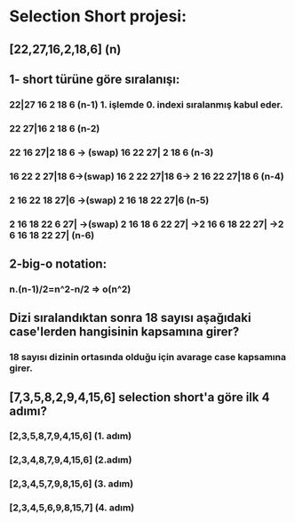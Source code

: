 # Selection Short projesi:
## [22,27,16,2,18,6] (n)

## 1- short türüne göre sıralanışı:

### 22|27 16 2 18 6 (n-1) 1. işlemde 0. indexi sıralanmış kabul eder. 
### 22 27|16 2 18 6 (n-2) 
### 22 16 27|2 18 6 -> (swap) 16 22 27| 2 18 6 (n-3)
### 16 22 2 27|18 6->(swap) 16 2 22 27|18 6-> 2 16 22 27|18 6 (n-4)
### 2 16 22 18 27|6 ->(swap) 2 16 18 22 27|6 (n-5)
### 2 16 18 22 6 27| ->(swap) 2 16 18 6 22 27| ->2 16 6 18 22 27| ->2 6 16 18 22 27| (n-6)

## 2-big-o notation:
### n.(n-1)/2=n^2-n/2 => o(n^2)

## Dizi sıralandıktan sonra 18 sayısı aşağıdaki case'lerden hangisinin kapsamına girer?

### 18 sayısı dizinin ortasında olduğu için avarage case kapsamına girer.

## [7,3,5,8,2,9,4,15,6] selection short'a göre ilk 4 adımı?

### [2,3,5,8,7,9,4,15,6] (1. adım)
### [2,3,4,8,7,9,4,15,6] (2.adım)
### [2,3,4,5,7,9,8,15,6] (3. adım)
### [2,3,4,5,6,9,8,15,7] (4. adım)
